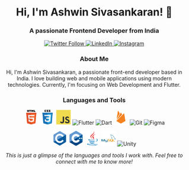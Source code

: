 <h1 align="center">Hi, I'm Ashwin Sivasankaran! 👋</h1>
<h3 align="center">A passionate Frontend Developer from India</h3>

<p align="center">
  <a href="https://twitter.com/ashwisk" target="_blank">
    <img src="https://img.shields.io/twitter/follow/ashwisk?logo=twitter&style=for-the-badge" alt="Twitter Follow" />
  </a>
  <a href="https://linkedin.com/in/ashwin-sivasankaran" target="_blank">
    <img src="https://img.shields.io/badge/LinkedIn-ashwin--sivasankaran-blue?logo=linkedin&style=for-the-badge" alt="LinkedIn" />
  </a>
  <a href="https://instagram.com/ashwinssk" target="_blank">
    <img src="https://img.shields.io/badge/Instagram-ashwinssk-red?logo=instagram&style=for-the-badge" alt="Instagram" />
  </a>
</p>

<h3 align="center">About Me</h3>

<p align="center">
  Hi, I'm Ashwin Sivasankaran, a passionate front-end developer based in India. I love building web and mobile applications using modern technologies. Currently, I'm focusing on Web Development and Flutter.
</p>

<h3 align="center">Languages and Tools</h3>

<p align="center">
  <img src="https://raw.githubusercontent.com/devicons/devicon/master/icons/html5/html5-original-wordmark.svg" alt="HTML5" width="40" height="40"/>
  <img src="https://raw.githubusercontent.com/devicons/devicon/master/icons/css3/css3-original-wordmark.svg" alt="CSS3" width="40" height="40"/>
  <img src="https://raw.githubusercontent.com/devicons/devicon/master/icons/javascript/javascript-original.svg" alt="JavaScript" width="40" height="40"/>
<!--   <img src="https://raw.githubusercontent.com/devicons/devicon/master/icons/react/react-original-wordmark.svg" alt="React" width="40" height="40"/>
  <img src="https://www.vectorlogo.zone/logos/vuejs/vuejs-icon.svg" alt="Vue.js" width="40" height="40"/>
  <img src="https://www.vectorlogo.zone/logos/angular/angular-icon.svg" alt="Angular" width="40" height="40"/> -->
  <img src="https://www.vectorlogo.zone/logos/flutterio/flutterio-icon.svg" alt="Flutter" width="40" height="40"/>
  <img src="https://www.vectorlogo.zone/logos/dartlang/dartlang-icon.svg" alt="Dart" width="40" height="40"/>
  <img src="https://raw.githubusercontent.com/devicons/devicon/master/icons/firebase/firebase-plain.svg" alt="Firebase" width="40" height="40"/>
  <img src="https://www.vectorlogo.zone/logos/git-scm/git-scm-icon.svg" alt="Git" width="40" height="40"/>
  <img src="https://www.vectorlogo.zone/logos/figma/figma-icon.svg" alt="Figma" width="40" height="40"/>
</p>

<p align="center">
  <img src="https://raw.githubusercontent.com/devicons/devicon/master/icons/c/c-original.svg" alt="C" width="40" height="40"/>
  <img src="https://raw.githubusercontent.com/devicons/devicon/master/icons/cplusplus/cplusplus-original.svg" alt="C++" width="40" height="40"/>
  <img src="https://raw.githubusercontent.com/devicons/devicon/master/icons/java/java-original.svg" alt="Java" width="40" height="40"/>
  <img src="https://raw.githubusercontent.com/devicons/devicon/master/icons/mysql/mysql-original-wordmark.svg" alt="MySQL" width="40" height="40"/>
  <img src="https://www.vectorlogo.zone/logos/unity3d/unity3d-icon.svg" alt="Unity" width="40" height="40"/>
</p>

<p align="center">
  <em>This is just a glimpse of the languages and tools I work with. Feel free to connect with me to know more!</em>
</p>
